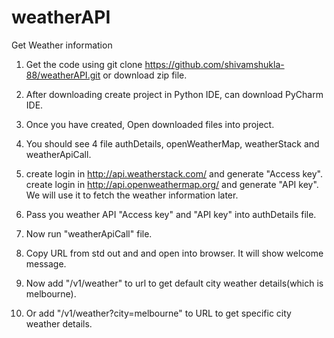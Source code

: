 # weatherAPI
Get Weather information

1. Get the code using git clone https://github.com/shivamshukla-88/weatherAPI.git or download zip file.

2. After downloading create project in Python IDE, can download PyCharm IDE.

3. Once you have created, Open downloaded files into project.

4. You should see 4 file authDetails, openWeatherMap, weatherStack and weatherApiCall.

5. create login in http://api.weatherstack.com/ and generate "Access key". create login in http://api.openweathermap.org/ and generate "API key". We will use it to fetch the weather information later.

6. Pass you weather API "Access key" and "API key" into authDetails file.

7. Now run "weatherApiCall" file. 

8. Copy URL from std out and and open into browser. It will show welcome message.

9. Now add "/v1/weather" to url to get default city weather details(which is melbourne).

10. Or add "/v1/weather?city=melbourne" to URL to get specific city  weather details.
